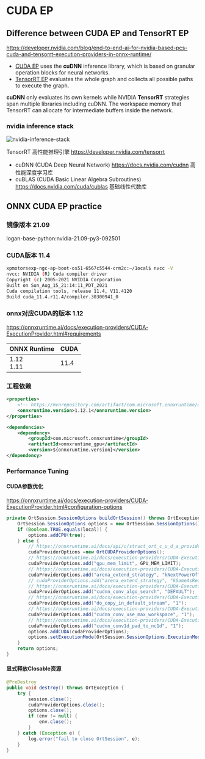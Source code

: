 # CUDA EP

## Difference between CUDA EP and TensorRT EP

<https://developer.nvidia.com/blog/end-to-end-ai-for-nvidia-based-pcs-cuda-and-tensorrt-execution-providers-in-onnx-runtime/>

- [CUDA EP](https://onnxruntime.ai/docs/execution-providers/CUDA-ExecutionProvider.html) uses the **cuDNN** inference
  library, which is based on granular operation blocks for neural networks.
- [TensorRT EP](https://onnxruntime.ai/docs/execution-providers/TensorRT-ExecutionProvider.html) evaluates the whole
  graph and collects all possible paths to execute the graph.

**cuDNN** only evaluates its own kernels while NVIDIA **TensorRT** strategies span multiple libraries including cuDNN.
The workspace memory that TensorRT can allocate for intermediate buffers inside the network.

### nvidia inference stack

![nvidia-inference-stack](https://developer-blogs.nvidia.com/wp-content/uploads/2023/01/nvidia-inference-stack.png)

TensorRT 高性能推理引擎 https://developer.nvidia.com/tensorrt

- cuDNN (CUDA Deep Neural Network) https://docs.nvidia.com/cudnn 高性能深度学习库
- cuBLAS (CUDA Basic Linear Algebra Subroutines) https://docs.nvidia.com/cuda/cublas 基础线性代数库

## ONNX CUDA EP practice

### 镜像版本 21.09

logan-base-python:nvidia-21.09-py3-092501

### CUDA版本 11.4

```Bash
xpmotorsexp-ngc-ap-boot-os51-6567c5544-crm2c:~/1ocal$ nvcc -V
nvcc: NVIDIA (R) Cuda compiler driver
Copyright (c) 2005-2021 NVIDIA Corporation
Built on Sun_Aug_15_21:14:11_PDT_2021
Cuda compilation tools, release 11.4, V11.4120
Build cuda_11.4.r11.4/compiler.30300941_0
```

### onnx对应CUDA的版本 1.12

<https://onnxruntime.ai/docs/execution-providers/CUDA-ExecutionProvider.html#requirements>

| ONNX Runtime  | CUDA |
|:--------------|:-----|
| 1.12<br/>1.11 | 11.4 |

### 工程依赖

```XML
<properties>
    <!-- https://mvnrepository.com/artifact/com.microsoft.onnxruntime/onnxruntime_gpu -->
    <onnxruntime.version>1.12.1</onnxruntime.version>
</properties>

<dependencies>
    <dependency>
        <groupId>com.microsoft.onnxruntime</groupId>
        <artifactId>onnxruntime_gpu</artifactId>
        <version>${onnxruntime.version}</version>
</dependency>
```

### Performance Tuning

#### CUDA参数优化

<https://onnxruntime.ai/docs/execution-providers/CUDA-ExecutionProvider.html#configuration-options>

```java
private OrtSession.SessionOptions buildOrtSession() throws OrtException {
    OrtSession.SessionOptions options = new OrtSession.SessionOptions();
    if (Boolean.TRUE.equals(local)) {
        options.addCPU(true);
    } else {
        // https://onnxruntime.ai/docs/api/c/struct_ort_c_u_d_a_provider_options.html
        cudaProviderOptions =new OrtCUDAProviderOptions();
        // https://onnxruntime.ai/docs/execution-providers/CUDA-ExecutionProvider.html#gpu_mem_limit
        cudaProviderOptions.add("gpu_mem_limit", GPU_MEM_LIMIT);
        // https://onnxruntime.ai/docs/execution-providers/CUDA-ExecutionProvider.html#arena_extend_strategy
        cudaProviderOptions.add("arena_extend_strategy", "kNextPowerOfTwo");
        // cudaProviderOptions.add("arena_extend_strategy", "kSameAsRequested");
        // https://onnxruntime.ai/docs/execution-providers/CUDA-ExecutionProvider.html#do_copy_in_default_stream
        cudaProviderOptions.add("cudnn_conv_algo_search", "DEFAULT");
        // https://onnxruntime.ai/docs/execution-providers/CUDA-ExecutionProvider.html#do_copy_in_default_stream
        cudaProviderOptions.add("do_copy_in_default_stream", "1");
        // https://onnxruntime.ai/docs/execution-providers/CUDA-ExecutionProvider.html#cudnn_conv_use_max_workspace
        cudaProviderOptions.add("cudnn_conv_use_max_workspace", "1");
        // https://onnxruntime.ai/docs/execution-providers/CUDA-ExecutionProvider.html#cudnn_conv1d_pad_to_nc1d
        cudaProviderOptions.add("cudnn_conv1d_pad_to_nc1d", "1");
        options.addCUDA(cudaProviderOptions);
        options.setExecutionMode(OrtSession.SessionOptions.ExecutionMode.PARALLEL);
    }
    return options;
}
```

#### 显式释放Closable资源

```java
@PreDestroy
public void destroy() throws OrtException {
    try {
        session.close();
        cudaProviderOptions.close();
        options.close();
        if (env != null) {
            env.close();
        }
    } catch (Exception e) {
        log.error("fail to close OrtSession", e);
    }
}
```
